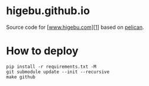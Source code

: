 # higebu.github.io

Source code for [www.higebu.com][1] based on [pelican][2].

# How to deploy

```
pip install -r requirements.txt -M
git submodule update --init --recursive
make github
```

 [1]: http://www.higebu.com/
 [2]: http://docs.getpelican.com/

